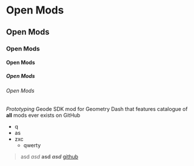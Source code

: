 # Open Mods
## Open Mods
### Open Mods
#### Open Mods
##### Open Mods
###### Open Mods
*Prototyping* Geode SDK mod for Geometry Dash that features catalogue of **all** mods ever exists on GitHub
- q
- as
- zxc
  - qwerty
> asd
*asd*
**asd**
***asd***
[github](https://github.com/LatterRarity70)